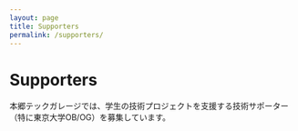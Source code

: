 ```yaml
---
layout: page
title: Supporters
permalink: /supporters/
---
```


# Supporters

本郷テックガレージでは、学生の技術プロジェクトを支援する技術サポーター（特に東京大学OB/OG）を募集しています。
